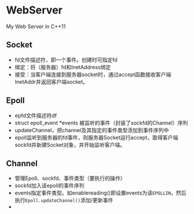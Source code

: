 # WebServer
My Web Server in C++11

## Socket
- fd文件描述符，即一个事件。创建时可指定fd
- 绑定：将（服务器）fd和InetAddress绑定
- 接受：当客户端连接到服务器socket时，通过accept函数接收客户端InetAddr并返回客户端socket。

## Epoll
- epfd文件描述符df
- struct epoll_event *events 被监听的事件（封装了sockfd的Channel）序列
- updateChannel，把channel及其指定的事件类型添加到事件序列中
- epoll监听到服务器的fd事件，则服务器Socket运行accept，取得客户端sockfd并新建Socket对象，并开始监听客户端。

## Channel
- 管理Epoll、sockfd、事件类型（要执行的操作）
- sockfd加入该epoll的事件序列
- events指定事件类型。如enablereading()即设置events为读`EPOLLIN`，然后执行`Epoll.updateChannel()`添加/更新事件
-
